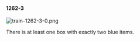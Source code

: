 #### 1262-3
![train-1262-3-0.png](https://github.com/lil-lab/nlvr/raw/master/nlvr/train/images/67/train-1262-3-0.png "train-1262-3-0.png")

There is at least one box with exactly two blue items.